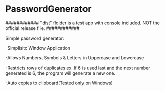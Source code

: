 # PasswordGenerator

############
"dist" flolder is a test app with console included. NOT the official release file.
############

Simple password generator:

-Simplisitc Window Application

-Allows Numbers, Symbols & Letters in Uppercase and Lowercase

-Restricts rows of duplicates ex. If 6 is used last and the next number generated is 6, the program will generate a new one.

-Auto copies to clipboard(Tested only on Windows)
